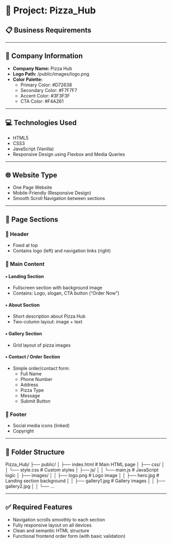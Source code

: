 # 🍕 Project: Pizza_Hub

## 📋 Business Requirements

---

## 🏢 Company Information

- **Company Name:** Pizza Hub
- **Logo Path:** /public/images/logo.png
- **Color Palette:**
  - Primary Color: #D72638
  - Secondary Color: #F7F7F7
  - Accent Color: #3F3F3F
  - CTA Color: #F4A261

---

## 💻 Technologies Used

- HTML5
- CSS3
- JavaScript (Vanilla)
- Responsive Design using Flexbox and Media Queries

---

## 🌐 Website Type

- One Page Website
- Mobile-Friendly (Responsive Design)
- Smooth Scroll Navigation between sections

---

## 🧱 Page Sections

### 🔹 Header

- Fixed at top
- Contains logo (left) and navigation links (right)

### 🔹 Main Content

#### ▪ Landing Section

- Fullscreen section with background image
- Contains: Logo, slogan, CTA button (“Order Now”)

#### ▪ About Section

- Short description about Pizza Hub
- Two-column layout: image + text

#### ▪ Gallery Section

- Grid layout of pizza images

#### ▪ Contact / Order Section

- Simple order/contact form:
  - Full Name
  - Phone Number
  - Address
  - Pizza Type
  - Message
  - Submit Button

### 🔹 Footer

- Social media icons (linked)
- Copyright

---

## 📁 Folder Structure

Pizza_Hub/
├── public/
│ ├── index.html # Main HTML page
│ ├── css/
│ │ └── style.css # Custom styles
│ ├── js/
│ │ └── main.js # JavaScript logic
│ ├── images/
│ │ ├── logo.png # Logo image
│ │ ├── hero.jpg # Landing section background
│ │ ├── gallery1.jpg # Gallery images
│ │ ├── gallery2.jpg
│ │ └── ...

---

## ✅ Required Features

- Navigation scrolls smoothly to each section
- Fully responsive layout on all devices
- Clean and semantic HTML structure
- Functional frontend order form (with basic validation)
